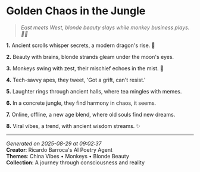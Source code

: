 # Golden Chaos in the Jungle

> *East meets West, blonde beauty slays while monkey business plays. 🐒💄*

**1.** Ancient scrolls whisper secrets, a modern dragon's rise. 🏮


**2.** Beauty with brains, blonde strands gleam under the moon's eyes.


**3.** Monkeys swing with zest, their mischief echoes in the mist. 🐒


**4.** Tech-savvy apes, they tweet, 'Got a grift, can't resist.'


**5.** Laughter rings through ancient halls, where tea mingles with memes.


**6.** In a concrete jungle, they find harmony in chaos, it seems.


**7.** Online, offline, a new age blend, where old souls find new dreams.


**8.** Viral vibes, a trend, with ancient wisdom streams. ✨



---

*Generated on 2025-08-29 at 09:02:37*  
**Creator**: Ricardo Barroca's AI Poetry Agent  
**Themes**: China Vibes • Monkeys • Blonde Beauty  
**Collection**: A journey through consciousness and reality